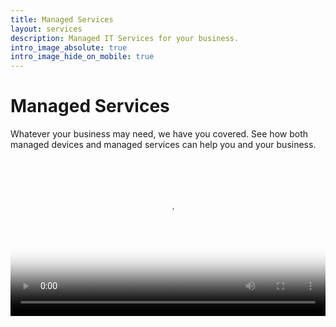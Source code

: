```yaml
---
title: Managed Services
layout: services
description: Managed IT Services for your business.
intro_image_absolute: true
intro_image_hide_on_mobile: true
---
```


# Managed Services

Whatever your business may need, we have you covered. See how both managed devices and managed services can help you and your business.


<div class="video-container" style="position: relative; padding-bottom: 50%; height: 0; overflow: hidden;">
  <video autoplay controls width="100%" height="auto" poster="/images/services/RIPEDA-Managed-Macs.png">
    <source src="/images/services/RIPEDA-Managed-Macs.mov" type="video/mp4">
    Your browser does not support the video tag.
  </video>
</div>
